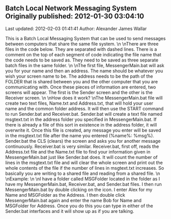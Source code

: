 ## Batch Local Network Messaging System Originally published: 2012-01-30 03:04:10 
Last updated: 2012-02-03 01:41:41 
Author: Alexander James Wallar 
 
This is a Batch Local Messaging System that can be used to send messages between computers that share the same file system.\n\nThere are three files in the code below. They are separated with dashed lines. There is a comment on the top of each segment of code indicating the file name that the code needs to be saved as. They need to be saved as three separate batch files in the same folder. \n\nThe first file, MessengerMain.bat will ask you for your name and then an address. The name should be whatever you wish your screen name to be. The address needs to be the path of the FOLDER that is shared between you and the other computer that you are communicating with. Once these pieces of information are entered, two screens will appear. The first is the Sender screen and the other is the Receiver screen. \n\nHow does it work?\nThe MessengerMain.bat file will create two text files, Name.txt and Address.txt, that will hold your user name and the common folder address. It will then use the START command to run Sender.bat and Receiver.bat. Sender.bat will create a text file named msgtext.txt in the address folder you specified in MessengerMain.bat. If there is already a file of this sort in existence in the address folder, it will overwrite it. Once this file is created, any message you enter will be saved in the msgtext.txt file after the name you entered (%name%: %msg%). Sender.bat the CLS (clears) the screen and asks you for another message continuously. Receiver.bat is very similar. Receiver.bat, first off, reads the Address.txt file and the Name.txt file to find your information given in MessengerMain.bat just like Sender.bat does. It will count the number of lines in the msgtext.txt file and will clear the whole screen and print out the whole contents of the file if the number of lines in msgtext.txt increases. So basically you are writing to a shared file and reading from a shared file. \n\nExample:\n\nI have a folder called MSGFolder located in the folder as I have my MessengerMain.bat, Receiver.bat, and Sender.bat files. I then run MessengerMain.bat by double clicking on the icon. I enter Alex for my Name and MSGFolder as the Address. I then double click MessengerMain.bat again and enter the name Bob for Name and MSGFolder for Address. Once you do this you can type in either of the Sender.bat interfaces and it will show up as if you are talking.  
